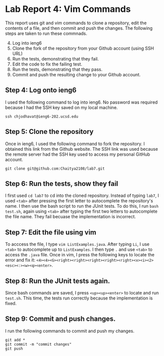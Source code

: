 # Lab Report 4: Vim Commands

This report uses git and vim commands to clone a repository, edit the contents of a file, and then commit and push the changes. The following steps are taken to run these commnads.

4. Log into ieng6
5. Clone the fork of the repository from your Github account (using SSH URL)
6. Run the tests, demonstrating that they fail.
7. Edit the code to fix the failing test.
8. Run the tests, demonstrating that they pass.
9. Commit and push the resulting change to your Github account.

## Step 4: Log onto ieng6

I used the following command to log into ieng6. No password was required because I had the SSH key saved on my local machine.
```
ssh chjodhavat@ieng6-202.ucsd.edu
```

## Step 5: Clone the repository
Once in ieng6, I used the following command to fork the repository. I obtained this link from the Github website. The SSH link was used because the remote server had the SSH key used to access my personal GitHub account. 
```
git clone git@github.com:Chaitya2108/lab7.git
```

## Step 6: Run the tests, show they fail
I first used `cd lab7` to cd into the cloned repository. Instead of typing `lab7`, I used `<tab>` after pressing the first letter to autocomplete the repository's name. I then use the bash script to run the JUnit tests. To do this, I run `bash test.sh`, again using `<tab>` after typing the first two letters to autocomplete the file name. They fail becuase the implementation is incorrect.

## Step 7: Edit the file using vim
To acccess the file, I type `vim ListExamples.java`. After typing `Li`, I use `<tab>` to autocomplete up to `ListExamples`. I then type `.` and use `<tab>` to access the `.java` file. Once in vim, I press the following keys to locate the error and fix it: `<4><4><G><right><right><right><right><right><x><i><2><esc><:><w><q><enter>`.

## Step 8: Run the JUnit tests again.
Since bash commands are saved, I press `<up><up><enter>` to locate and run `test.sh`. This time, the tests run correctly because the implementation is fixed.

## Step 9: Commit and push changes.
I run the following commands to commit and push my changes.
```
git add *
git commit -m "commit changes"
git push
```